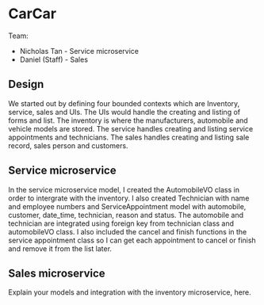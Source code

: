# CarCar

Team:

* Nicholas Tan - Service microservice
* Daniel (Staff) - Sales

## Design
We started out by defining four bounded contexts which are Inventory, service, sales and UIs. The UIs would handle the creating and listing of forms and list. The inventory is where the manufacturers, automobile and vehicle models are stored. The service handles creating and listing service appointments and technicians. The sales handles creating and listing sale record, sales person and customers.  
## Service microservice
In the service microservice model, I created the AutomobileVO class in order to intergrate with the inventory. I also created Technician with name and employee numbers and ServiceAppointment model with automobile, customer, date_time, technician, reason and status. The automobile and technician are integrated using foreign key from technician class and automobileVO class. I also included the cancel and finish functions in the service appointment class so I can get each appointment to cancel or finish and remove it from the list later.

## Sales microservice

Explain your models and integration with the inventory
microservice, here.
